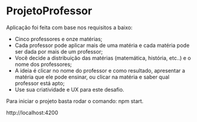 # ProjetoProfessor
Aplicação foi feita com base nos requisitos a baixo:
- Cinco professores e onze matérias;
- Cada professor pode aplicar mais de uma matéria e cada matéria pode ser dada por mais de um professor;
- Você decide a distribuição das matérias (matemática, história, etc..) e o nome dos professores;
- A ideia é clicar no nome do professor e como resultado, apresentar a matéria que ele pode ensinar, ou clicar na matéria e saber qual professor está apto;
- Use sua criatividade e UX para este desafio.

Para iniciar o projeto basta rodar o comando: npm start.

http://localhost:4200